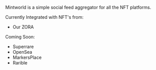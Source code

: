 Mintworld is a simple social feed aggregator for all the NFT platforms.

Currently Integrated with NFT's from:
- Our ZORA

Coming Soon:
- Superrare
- OpenSea
- MarkersPlace
- Rarible

